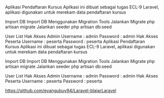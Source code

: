 Aplikasi Pendaftaran Kursus
Aplikasi ini dibuat sebagai tugas ECL-9 Laravel, aplikasi digunakan untuk merekam data pendaftaran kursus


Import DB
Import DB Menggunakan Migration Tools Jalankan Migrate php artisan migrate Jalankan seeder php artisan db:seed

User List
Hak Akses Admin Username : admin Password : admin Hak Akses Peserta Username : peserta Password : peserta
Aplikasi Pendaftaran Kursus
Aplikasi ini dibuat sebagai tugas ECL-9 Laravel, aplikasi digunakan untuk merekam data pendaftaran kursus


Import DB
Import DB Menggunakan Migration Tools Jalankan Migrate php artisan migrate Jalankan seeder php artisan db:seed

User List
Hak Akses Admin Username : admin Password : admin Hak Akses Peserta Username : peserta Password : peserta

https://github.com/eyangubuy94/Laravel-blajarLaravel
